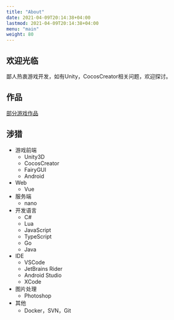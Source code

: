 ```yaml
---
title: "About"
date: 2021-04-09T20:14:38+04:00
lastmod: 2021-04-09T20:14:38+04:00
menu: "main"
weight: 80
---
```


## 欢迎光临

鄙人热衷游戏开发，如有Unity，CocosCreator相关问题，欢迎探讨。

## 作品

[部分游戏作品](http://www.foryun.com.cn/game/)

## 涉猎

- 游戏前端
  - Unity3D
  - CocosCreator
  - FairyGUI
  - Android
- Web
  - Vue
- 服务端
  - nano
- 开发语言
  - C#
  - Lua
  - JavaScript
  - TypeScript
  - Go
  - Java
- IDE
  - VSCode
  - JetBrains Rider
  - Android Studio
  - XCode
- 图片处理
  - Photoshop
- 其他
  - Docker，SVN，Git